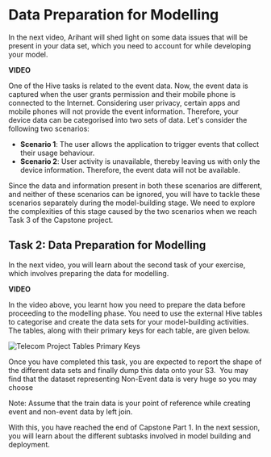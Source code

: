 # Data Preparation for Modelling

In the next video, Arihant will shed light on some data issues that will be present in your data set, which you need to account for while developing your model.

**VIDEO**

One of the Hive tasks is related to the event data. Now, the event data is captured when the user grants permission and their mobile phone is connected to the Internet. Considering user privacy, certain apps and mobile phones will not provide the event information. Therefore, your device data can be categorised into two sets of data. Let's consider the following two scenarios:

-   **Scenario 1**: The user allows the application to trigger events that collect their usage behaviour.
-   **Scenario 2**: User activity is unavailable, thereby leaving us with only the device information. Therefore, the event data will not be available.

Since the data and information present in both these scenarios are different, and neither of these scenarios can be ignored, you will have to tackle these scenarios separately during the model-building stage. We need to explore the complexities of this stage caused by the two scenarios when we reach Task 3 of the Capstone project.

## **Task 2: Data Preparation for Modelling**

In the next video, you will learn about the second task of your exercise, which involves preparing the data for modelling.

**VIDEO**

In the video above, you learnt how you need to prepare the data before proceeding to the modelling phase. You need to use the external Hive tables to categorise and create the data sets for your model-building activities. The tables, along with their primary keys for each table, are given below.

![Telecom Project Tables Primary Keys](https://i.ibb.co/wL2g8Jm/Telecom-Project-Tables-Primary-Keys.png)

Once you have completed this task, you are expected to report the shape of the different data sets and finally dump this data onto your S3.  You may find that the dataset representing Non-Event data is very huge so you may choose 

Note: Assume that the train data is your point of reference while creating event and non-event data by left join.

With this, you have reached the end of Capstone Part 1. In the next session, you will learn about the different subtasks involved in model building and deployment.